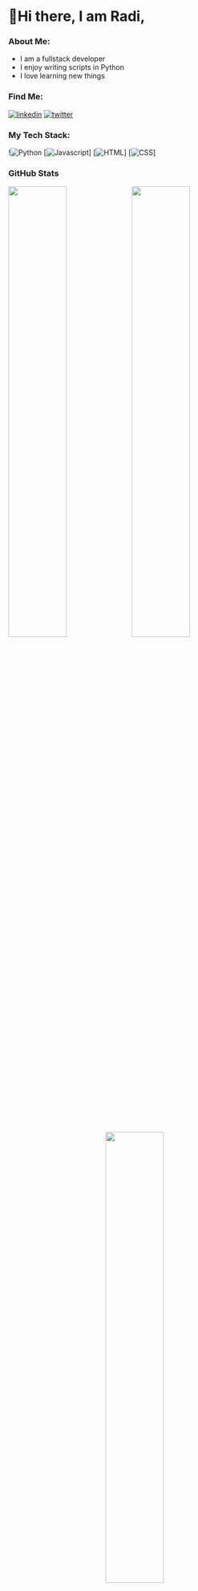 
   #                    👋Hi there, I am Radi,

<!--
**Radi-dev/Radi-dev** is a ✨ _special_ ✨ repository because its `README.md` (this file) appears on your GitHub profile.

Here are some ideas to get you started:

- 🔭 I’m currently working on ...
- 🌱 I’m currently learning ...
- 👯 I’m looking to collaborate on ...
- 🤔 I’m looking for help with ...
- 💬 Ask me about ...
- 📫 How to reach me: ...
- 😄 Pronouns: ...
- ⚡ Fun fact: ...
-->
 

### About Me:
- I am a fullstack developer
- I enjoy writing scripts in Python
- I love learning new things

### Find Me:
[<img alt="linkedin" src="https://img.shields.io/badge/LinkedIn-0077B5?style=for-the-badge&logo=linkedin&logoColor=white" />](https://www.linkedin.com/in/evaristus-anarado-788235144/)
[<img alt="twitter" src="https://img.shields.io/badge/Twitter-1DA1F2?style=for-the-badge&logo=twitter&logoColor=white" />](https://twitter.com/Radi_dev)

### My Tech Stack:
!<img alt="Python" src="https://img.icons8.com/dusk/64/000000/python.png" />
[<img alt="Javascript" src="https://img.shields.io/badge/JavaScript-323330?style=for-the-badge&logo=javascript&logoColor=F7DF1" />]
[<img alt="HTML" src="https://img.shields.io/badge/HTML5-E34F26?style=for-the-badge&logo=html5&logoColor=white" />]
[<img alt="CSS" src="https://img.shields.io/badge/CSS3-1572B6?style=for-the-badge&logo=css3&logoColor=white" />]

### GitHub Stats
<p>
   <img  align="center" width="48%" src="https://github-readme-stats.vercel.app/api?username=Radi-dev&show_icons=true&theme=algolia" />
   <img  align="center" width="48%" src="https://github-readme-streak-stats.herokuapp.com/?user=Radi-dev&theme=algolia" />
</p>

<p align="center">
    <img width="48%" src="https://github-readme-stats.vercel.app/api/top-langs/?username=Radi-dev&layout=compact&theme=algolia" />
</p>

                          
### Tasks for the year:
- [ ] Complete portfolio website
- [ ] Learn Typescript
- [ ] Learn Blockchain
- [ ] Start blogging
- [ ] Apply for internships
- [ ] Contribute to Open Source
